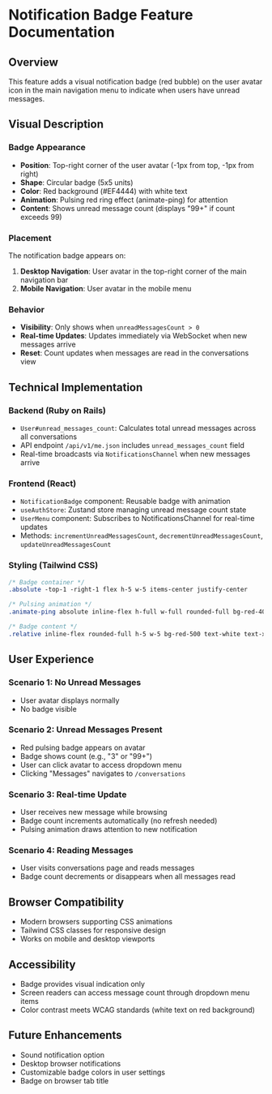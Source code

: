# Notification Badge Feature Documentation

## Overview
This feature adds a visual notification badge (red bubble) on the user avatar icon in the main navigation menu to indicate when users have unread messages.

## Visual Description

### Badge Appearance
- **Position**: Top-right corner of the user avatar (-1px from top, -1px from right)
- **Shape**: Circular badge (5x5 units)
- **Color**: Red background (#EF4444) with white text
- **Animation**: Pulsing red ring effect (animate-ping) for attention
- **Content**: Shows unread message count (displays "99+" if count exceeds 99)

### Placement
The notification badge appears on:
1. **Desktop Navigation**: User avatar in the top-right corner of the main navigation bar
2. **Mobile Navigation**: User avatar in the mobile menu

### Behavior
- **Visibility**: Only shows when `unreadMessagesCount > 0`
- **Real-time Updates**: Updates immediately via WebSocket when new messages arrive
- **Reset**: Count updates when messages are read in the conversations view

## Technical Implementation

### Backend (Ruby on Rails)
- `User#unread_messages_count`: Calculates total unread messages across all conversations
- API endpoint `/api/v1/me.json` includes `unread_messages_count` field
- Real-time broadcasts via `NotificationsChannel` when new messages arrive

### Frontend (React)
- `NotificationBadge` component: Reusable badge with animation
- `useAuthStore`: Zustand store managing unread message count state
- `UserMenu` component: Subscribes to NotificationsChannel for real-time updates
- Methods: `incrementUnreadMessagesCount`, `decrementUnreadMessagesCount`, `updateUnreadMessagesCount`

### Styling (Tailwind CSS)
```css
/* Badge container */
.absolute -top-1 -right-1 flex h-5 w-5 items-center justify-center

/* Pulsing animation */
.animate-ping absolute inline-flex h-full w-full rounded-full bg-red-400 opacity-75

/* Badge content */
.relative inline-flex rounded-full h-5 w-5 bg-red-500 text-white text-xs font-semibold
```

## User Experience

### Scenario 1: No Unread Messages
- User avatar displays normally
- No badge visible

### Scenario 2: Unread Messages Present
- Red pulsing badge appears on avatar
- Badge shows count (e.g., "3" or "99+")
- User can click avatar to access dropdown menu
- Clicking "Messages" navigates to `/conversations`

### Scenario 3: Real-time Update
- User receives new message while browsing
- Badge count increments automatically (no refresh needed)
- Pulsing animation draws attention to new notification

### Scenario 4: Reading Messages
- User visits conversations page and reads messages
- Badge count decrements or disappears when all messages read

## Browser Compatibility
- Modern browsers supporting CSS animations
- Tailwind CSS classes for responsive design
- Works on mobile and desktop viewports

## Accessibility
- Badge provides visual indication only
- Screen readers can access message count through dropdown menu items
- Color contrast meets WCAG standards (white text on red background)

## Future Enhancements
- Sound notification option
- Desktop browser notifications
- Customizable badge colors in user settings
- Badge on browser tab title
